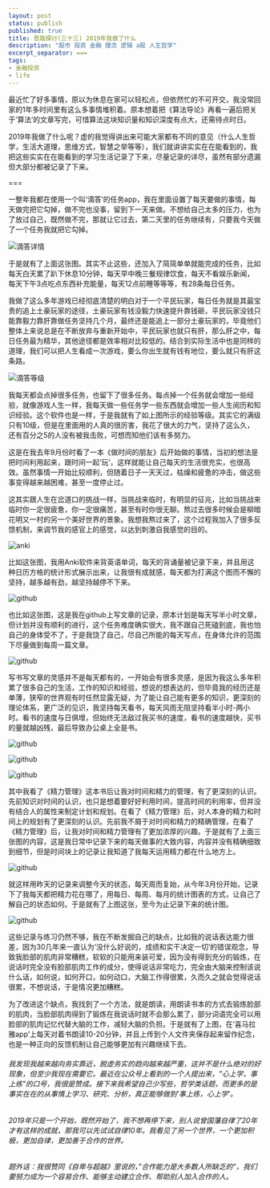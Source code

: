 ```yaml
---
layout: post
status: publish
published: true
title: 思路探讨(三十三) 2019年我做了什么
description: "股市 投资 金融 理念 逻辑 a股 人生哲学"
excerpt_separator: ===
tags:
- 金融投资
- life
---
```


最近忙了好多事情，原以为休息在家可以轻松点，但依然忙的不可开交，我没常回家的1年多时间里有这么多事情堆积着。原本想着把《算法导论》再看一遍后把关于‘算法’的文章写完，可惜算法这块知识量和知识深度有点大，还需待点时日。

2019年我做了什么呢？虚的我觉得讲出来可能大家都有不同的意见（什么人生哲学，生活大道理，思维方式，智慧之举等等），我们就讲讲实实在在能看到的，我把这些实实在在能看到的学习生活记录了下来，尽量记录的详尽，虽然有部分遗漏但大部分都被记录了下来。

===

一整年我都在使用一个叫‘滴答’的任务app，我在里面设置了每天要做的事情，每天做完把它勾掉，做不完也没事，留到下一天来做。不想给自己太多的压力，也为了放过自己，既然做不完，那就让它过去，第二天里的任务继续有，只要我今天做了一个任务我就把它勾掉。

![滴答详情](/assets/life/idea-talking33-3-2.png)

于是就有了上面这张图。其实不止这些，还加入了简简单单就能完成的任务，比如每天白天累了趴下休息10分钟，每天早中晚三餐规律饮食，每天不看娱乐新闻，每天下午3点吃点东西补充能量，每天12点前睡等等等，有28条每日任务。

我做了这么多年游戏已经彻底清楚的明白对于一个平民玩家，每日任务就是其最宝贵的追上土豪玩家的途径，土豪玩家有钱没毅力快速提升靠钱砸，平民玩家没钱只能靠毅力靠肝靠做任务坚持几个月，最终还是能追上一部分土豪玩家的，毕竟他们整体上来说总是在不断放弃与重新开始中，平民玩家也就只有肝，那么肝之中，每日任务最为精华，其他途径都是效率相对比较低的。结合到实际生活中也是同样的道理，我们可以把人生看成一次游戏，要么你出生就有钱有地位，要么就只有肝这条路。

![滴答等级](/assets/life/idea-talking33-3.png)

我每天都会点掉很多任务，也留下了很多任务。每点掉一个任务就会增加一些经验，就像游戏人生一样，我每天做一些任务学一些东西就会增加一些人生阅历和知识经验。这个软件也是一样，于是我就有了如上图所示的经验等级。其实它的满级只有10级，但是在里面用的人真的很厉害，我花了很大的力气，坚持了这么久，还有百分之5的人没有被我击败，可想而知他们该有多努力。

这是在我去年9月份时看了一本《做时间的朋友》后开始做的事情，当初的想法是把时间利用起来，跟时间一起‘玩’，这样就能让自己每天的生活很充实，也很高效。虽然事情一开始比较顺利，但随着日子一天天过，枯燥和疲惫的冲击，做这些事变得越来越困难，甚至一度停止过。

这其实跟人生在岔道口的挑战一样，当挑战来临时，有明显的征兆，比如当挑战来临时你一定很疲惫，你一定很痛苦，甚至有时你很无聊。熬过去很多时候会是柳暗花明又一村的另一个美好世界的景象。我想我熬过来了，这个过程我加入了很多反馈机制，来调节我的感官上的感觉，以达到刺激自我感觉的目的。

![anki](/assets/life/idea-talking33-8.png)

比如这张图，我用Anki软件来背英语单词，每天的背诵量被记录下来，并且用这种日历方格的统计形式展示出来，让我很有成就感，每天都为打满这个图而不懈的坚持，越多越有劲，越坚持越停不下来。

![github](/assets/life/idea-talking33-7.png)

也比如这张图，这是我在github上写文章的记录，原本计划是每天写半小时文章，但计划并没有顺利的进行，这个任务难度确实很大，我不跟自己死磕到底，我也怕自己的身体受不了，于是我饶了自己，尽自己所能的每天写点，在身体允许的范围下尽量做到每周一篇文章。

![github](/assets/life/idea-talking33-9.jpeg)

写书写文章的灵感并不是每天都有的，一开始会有很多灵感，是因为我这么多年积累了很多自己的生活，工作的知识和经验，想说的想表达的，但毕竟我的经历还是单薄，狭窄的世界观有时任然显露无疑，为了能让自己能有更多的知识，更深刻的理论体系，更广泛的见识，我坚持每天看书，每天风雨无阻坚持看半小时-两小时。看书的速度与日俱增，但始终无法敌过我买书的速度，看书的速度越快，买书的量就越凶残，最后导致办公桌上全是书。

![github](/assets/life/idea-talking33-4.png)

![github](/assets/life/idea-talking33-5.png)

![github](/assets/life/idea-talking33-6.png)

其中我看了《精力管理》这本书后让我对时间和精力的管理，有了更深刻的认识。先前知识对时间的认识，也只是想着要好好利用时间，提高时间的利用率，但并没有结合人的属性来制定计划和规划。在看了《精力管理》后，对人本身的精力和时间上的规划有了更深刻的认识。先前我不屑于对时间和精力的精确管理，在看了《精力管理》后，让我对时间和精力管理有了更加浓厚的兴趣。于是就有了上面三张图的内容，这是我日常中记录下来的每天做事的大致内容，内容并没有精确细致到细节，但是时间块上的记录让我知道了我每天运用精力都在什么地方上。

![github](/assets/life/idea-talking33-1.png)

就这样用昨天的记录来调整今天的状态，每天周而复始，从今年3月份开始，记录下了我每天都把精力花在哪了，用每日、每周、每月的统计图表的方式，让自己了解自己的状态如何。于是就有了上图这张，至今为止记录下来的统计图。

![github](/assets/life/idea-talking33-10.png)

这些记录与练习仍然不够，我在不断发掘自己的缺点，比如我的说话表达能力很差，因为30几年来一直认为‘没什么好说的，成绩和实干决定一切’的错误观念，导致我脸部的肌肉非常糟糕，软软的只能用来装可爱，因为没有得到充分的锻炼，在说话时完全没有脸部肌肉工作的成分，使得说话非常吃力，完全由大脑来控制该说什么话，如何说，如何开口，如何动口，大脑工作得很累，久而久之就会觉得说话很累，不想说话，于是情况更加糟糕。

为了改进这个缺点，我找到了一个方法，就是朗读，用朗读书本的方式去锻炼脸部的肌肉，当脸部肌肉得到了锻炼在我说话时就不会那么累了，部分词语完全可以用脸部的肌肉记忆代替大脑的工作，减轻大脑的负担。于是就有了上图，在‘喜马拉雅app’上每天对着书朗读10-20分钟，并且上传到个人文件夹保存起来留作纪念，也是一种正向的反馈机制让自己能够更加有兴趣继续下去。

###### 我发现我越来越向务实靠近，脱虚务实的趋向越来越严重，这并不是什么绝对的好现象，但至少我现在需要它。最近在公众号上看到的一个人提出来，"心上学，事上练"的口号，我很是赞成。接下来我希望自己少写些，哲学类话题，而更多的是事实在在的从事情上学习、研究、分析，真正能够做到‘事上练，心上学’。

###### 2019年只是一个开始，既然开始了，我不想再停下来，别人说曾国藩自律了20年才有这样的成就，那我可以先试试自律10年。我看见了另一个世界，一个更加积极，更加自律，更加善于合作的世界。

###### 题外话：我很赞同《自卑与超越》里说的，”合作能力是大多数人所缺乏的“，我们要努力成为一个容易合作、能够主动建立合作、帮助别人加入合作的人。


